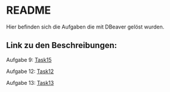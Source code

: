# README

Hier befinden sich die Aufgaben die mit DBeaver gelöst wurden.

## Link zu den Beschreibungen:

Aufgabe 9: 
[Task15](ReadMe/task15.md)

Aufgabe 12: 
[Task12](ReadMe/task12.md)

Aufgabe 13: 
[Task13](ReadMe/task13.md)

